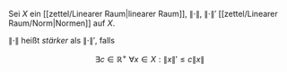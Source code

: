 Sei $X$ ein [[zettel/Linearer Raum|linearer Raum]], $\| \cdot \|$, $\| \cdot \|'$ [[zettel/Linearer Raum/Norm|Normen]] auf $X$.

$\| \cdot \|$ heißt *stärker* als $\| \cdot \|'$, falls

$$
	\exists c \in \mathbb{R}^+ \ \forall x \in X : \| x \|' \le c \| x \|
$$